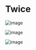 # Twice
![image](https://user-images.githubusercontent.com/51785795/209562393-67d693b1-bdbb-40aa-b25e-e811bdeb293c.png)

![image](https://user-images.githubusercontent.com/51785795/209562581-ab86045a-f5be-4824-b545-23f531615bbd.png)

![image](https://user-images.githubusercontent.com/51785795/209562615-904567e8-ad13-446c-bfd5-47a6b2b743cd.png)
